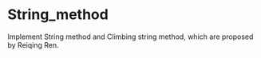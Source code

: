 # String_method
Implement String method and Climbing string method, which are proposed by Reiqing Ren.
